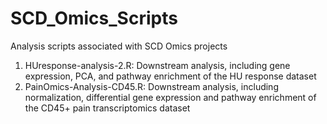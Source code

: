 # SCD_Omics_Scripts
Analysis scripts associated with SCD Omics projects

1. HUresponse-analysis-2.R: Downstream analysis, including gene expression, PCA, and pathway enrichment of the HU response dataset
2. PainOmics-Analysis-CD45.R: Downstream analysis, including normalization, differential gene expression and pathway enrichment of the CD45+ pain transcriptomics dataset
